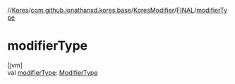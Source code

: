 //[Kores](../../../../index.md)/[com.github.jonathanxd.kores.base](../../index.md)/[KoresModifier](../index.md)/[FINAL](index.md)/[modifierType](modifier-type.md)

# modifierType

[jvm]\
val [modifierType](modifier-type.md): [ModifierType](../../-modifier-type/index.md)
